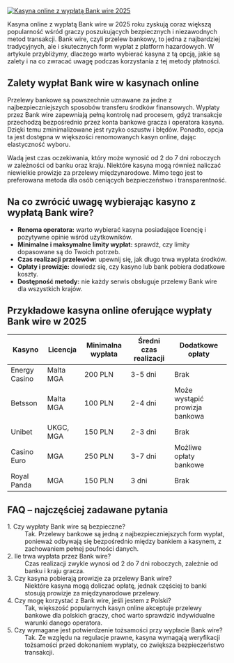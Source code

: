 [![Kasyna online z wypłatą Bank wire 2025](https://123-caf.pages.dev/gitsignup.png)](https://vrmoo.ru/Bt82HjjY)

<div> <p>Kasyna online z wypłatą Bank wire w 2025 roku zyskują coraz większą popularność wśród graczy poszukujących bezpiecznych i niezawodnych metod transakcji. Bank wire, czyli przelew bankowy, to jedna z najbardziej tradycyjnych, ale i skutecznych form wypłat z platform hazardowych. W artykule przybliżymy, dlaczego warto wybierać kasyna z tą opcją, jakie są zalety i na co zwracać uwagę podczas korzystania z tej metody płatności.</p>  <h2>Zalety wypłat Bank wire w kasynach online</h2> <p>Przelewy bankowe są powszechnie uznawane za jedne z najbezpieczniejszych sposobów transferu środków finansowych. Wypłaty przez Bank wire zapewniają pełną kontrolę nad procesem, gdyż transakcje przechodzą bezpośrednio przez konta bankowe gracza i operatora kasyna. Dzięki temu zminimalizowane jest ryzyko oszustw i błędów. Ponadto, opcja ta jest dostępna w większości renomowanych kasyn online, dając elastyczność wyboru.</p> <p>Wadą jest czas oczekiwania, który może wynosić od 2 do 7 dni roboczych w zależności od banku oraz kraju. Niektóre kasyna mogą również naliczać niewielkie prowizje za przelewy międzynarodowe. Mimo tego jest to preferowana metoda dla osób ceniących bezpieczeństwo i transparentność.</p>  <h2>Na co zwrócić uwagę wybierając kasyno z wypłatą Bank wire?</h2> <ul> <li><strong>Renoma operatora:</strong> warto wybierać kasyna posiadające licencję i pozytywne opinie wśród użytkowników.</li> <li><strong>Minimalne i maksymalne limity wypłat:</strong> sprawdź, czy limity dopasowane są do Twoich potrzeb.</li> <li><strong>Czas realizacji przelewów:</strong> upewnij się, jak długo trwa wypłata środków.</li> <li><strong>Opłaty i prowizje:</strong> dowiedz się, czy kasyno lub bank pobiera dodatkowe koszty.</li> <li><strong>Dostępność metody:</strong> nie każdy serwis obsługuje przelewy Bank wire dla wszystkich krajów.</li> </ul>  <h2>Przykładowe kasyna online oferujące wypłaty Bank wire w 2025</h2> <table> <thead> <tr> <th>Kasyno</th> <th>Licencja</th> <th>Minimalna wypłata</th> <th>Średni czas realizacji</th> <th>Dodatkowe opłaty</th> </tr> </thead> <tbody> <tr> <td>Energy Casino</td> <td>Malta MGA</td> <td>200 PLN</td> <td>3-5 dni</td> <td>Brak</td> </tr> <tr> <td>Betsson</td> <td>Malta MGA</td> <td>100 PLN</td> <td>2-4 dni</td> <td>Może wystąpić prowizja bankowa</td> </tr> <tr> <td>Unibet</td> <td>UKGC, MGA</td> <td>150 PLN</td> <td>2-3 dni</td> <td>Brak</td> </tr> <tr> <td>Casino Euro</td> <td>MGA</td> <td>250 PLN</td> <td>3-7 dni</td> <td>Możliwe opłaty bankowe</td> </tr> <tr> <td>Royal Panda</td> <td>MGA</td> <td>150 PLN</td> <td>3 dni</td> <td>Brak</td> </tr> </tbody> </table>  <h2>FAQ – najczęściej zadawane pytania</h2> <dl> <dt>1. Czy wypłaty Bank wire są bezpieczne?</dt> <dd>Tak. Przelewy bankowe są jedną z najbezpieczniejszych form wypłat, ponieważ odbywają się bezpośrednio między bankiem a kasynem, z zachowaniem pełnej poufności danych.</dd>  <dt>2. Ile trwa wypłata przez Bank wire?</dt> <dd>Czas realizacji zwykle wynosi od 2 do 7 dni roboczych, zależnie od banku i kraju gracza.</dd>  <dt>3. Czy kasyna pobierają prowizje za przelewy Bank wire?</dt> <dd>Niektóre kasyna mogą doliczać opłatę, jednak częściej to banki stosują prowizje za międzynarodowe przelewy.</dd>  <dt>4. Czy mogę korzystać z Bank wire, jeśli jestem z Polski?</dt> <dd>Tak, większość popularnych kasyn online akceptuje przelewy bankowe dla polskich graczy, choć warto sprawdzić indywidualne warunki danego operatora.</dd>  <dt>5. Czy wymagane jest potwierdzenie tożsamości przy wypłacie Bank wire?</dt> <dd>Tak. Ze względu na regulacje prawne, kasyna wymagają weryfikacji tożsamości przed dokonaniem wypłaty, co zwiększa bezpieczeństwo transakcji.</dd> </dl> </div>